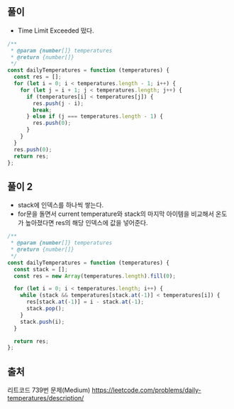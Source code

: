 ## 풀이

- Time Limit Exceeded 떴다.

```js
/**
 * @param {number[]} temperatures
 * @return {number[]}
 */
const dailyTemperatures = function (temperatures) {
  const res = [];
  for (let i = 0; i < temperatures.length - 1; i++) {
    for (let j = i + 1; j < temperatures.length; j++) {
      if (temperatures[i] < temperatures[j]) {
        res.push(j - i);
        break;
      } else if (j === temperatures.length - 1) {
        res.push(0);
      }
    }
  }
  res.push(0);
  return res;
};
```

## 풀이 2

- stack에 인덱스를 하나씩 쌓는다.
- for문을 돌면서 current temperature와 stack의 마지막 아이템을 비교해서 온도가 높아졌다면 res의 해당 인덱스에 값을 넣어준다.

```js
/**
 * @param {number[]} temperatures
 * @return {number[]}
 */
const dailyTemperatures = function (temperatures) {
  const stack = [];
  const res = new Array(temperatures.length).fill(0);

  for (let i = 0; i < temperatures.length; i++) {
    while (stack && temperatures[stack.at(-1)] < temperatures[i]) {
      res[stack.at(-1)] = i - stack.at(-1);
      stack.pop();
    }
    stack.push(i);
  }

  return res;
};
```

## 출처

리트코드 739번 문제(Medium)
https://leetcode.com/problems/daily-temperatures/description/
